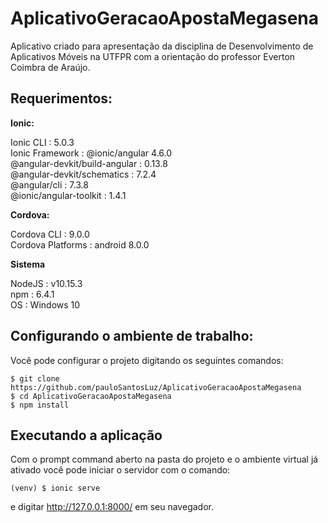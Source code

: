 
AplicativoGeracaoApostaMegasena
===========

  Aplicativo criado para apresentação da disciplina de Desenvolvimento de Aplicativos Móveis na UTFPR com a orientação do professor Everton Coimbra de Araújo.


Requerimentos:
--------------------

**Ionic:**

Ionic CLI		      : 5.0.3  
Ionic Framework		      : @ionic/angular 4.6.0  
@angular-devkit/build-angular : 0.13.8  
@angular-devkit/schematics    : 7.2.4  
@angular/cli                  : 7.3.8  
@ionic/angular-toolkit        : 1.4.1

**Cordova:**

Cordova CLI       : 9.0.0  
Cordova Platforms : android 8.0.0  

**Sistema**

NodeJS : v10.15.3  
npm    : 6.4.1  
OS     : Windows 10  

Configurando o ambiente de trabalho:
------------

Você pode configurar o projeto digitando os seguintes comandos:

    $ git clone https://github.com/pauloSantosLuz/AplicativoGeracaoApostaMegasena
    $ cd AplicativoGeracaoApostaMegasena
    $ npm install
    
Executando a aplicação
--------------------

Com o prompt command aberto na pasta do projeto e o ambiente virtual já ativado você pode iniciar o servidor com o comando:


    (venv) $ ionic serve

e digitar http://127.0.0.1:8000/ em seu navegador.
